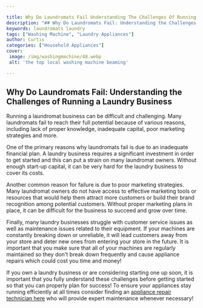 ```yaml
---

title: Why Do Laundromats Fail Understanding The Challenges Of Running A Laundry Business
description: "## Why Do Laundromats Fail: Understanding the Challenges of Running a Laundry Business...learn more"
keywords: laundromats laundry
tags: ["Washing Machine", "Laundry Appliances"]
author: Curtis
categories: ["Household Appliances"]
cover: 
 image: /img/washingmachine/48.webp
 alt: 'the top local washing machine beaming'

---
```


## Why Do Laundromats Fail: Understanding the Challenges of Running a Laundry Business

Running a laundromat business can be difficult and challenging. Many laundromats fail to reach their full potential because of various reasons, including lack of proper knowledge, inadequate capital, poor marketing strategies and more. 

One of the primary reasons why laundromats fail is due to an inadequate financial plan. A laundry business requires a significant investment in order to get started and this can put a strain on many laundromat owners. Without enough start-up capital, it can be very hard for the laundry business to cover its costs. 

Another common reason for failure is due to poor marketing strategies. Many laundromat owners do not have access to effective marketing tools or resources that would help them attract more customers or build their brand recognition among potential customers. Without proper marketing plans in place, it can be difficult for the business to succeed and grow over time. 

Finally, many laundry businesses struggle with customer service issues as well as maintenance issues related to their equipment. If your machines are constantly breaking down or unreliable, it will lead customers away from your store and deter new ones from entering your store in the future. It is important that you make sure that all of your machines are regularly maintained so they don't break down frequently and cause appliance repairs which could cost you time and money! 

If you own a laundry business or are considering starting one up soon, it is important that you fully understand these challenges before getting started so that you can properly plan for success! To ensure your appliances stay running efficiently at all times consider finding an [appliance repair technician here](./pages/appliance-repair-technicians) who will provide expert maintenance whenever necessary!
